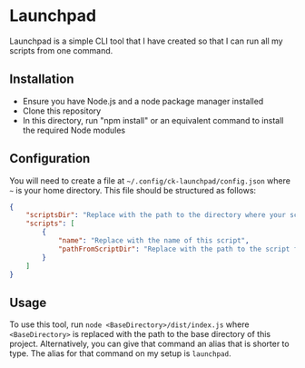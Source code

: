 # Launchpad
Launchpad is a simple CLI tool that I have created so that I can run all my scripts from one command.

## Installation
- Ensure you have Node.js and a node package manager installed
- Clone this repository
- In this directory, run "npm install" or an equivalent command to install the required Node modules

## Configuration
You will need to create a file at `~/.config/ck-launchpad/config.json` where `~` is your home directory.
This file should be structured as follows:
```json
{
    "scriptsDir": "Replace with the path to the directory where your scripts are stored. ~ can be used as an alias for your home directory.",
    "scripts": [
        {
            "name": "Replace with the name of this script",
            "pathFromScriptDir": "Replace with the path to the script from the specified script directory"
        }
    ]
}
```

## Usage
To use this tool, run `node <BaseDirectory>/dist/index.js` where `<BaseDirectory>` is replaced with the path to the base directory of this project.
Alternatively, you can give that command an alias that is shorter to type. The alias for that command on my setup is `launchpad`.
